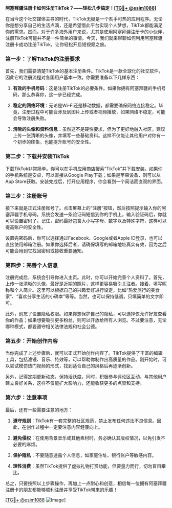 **阿塞拜疆注册卡如何注册TikTok？——轻松几步搞定！[[TG💪+ @esim1088](https://t.me/s/esim1088)]**

在当今这个社交媒体主导的时代，TikTok无疑是一个炙手可热的应用程序。无论你是想分享自己的生活点滴，还是希望借此平台实现个人梦想，TikTok都能满足你的需求。然而，对于许多海外用户来说，尤其是使用阿塞拜疆注册卡的小伙伴，注册TikTok可能并不是一件简单的事情。今天，我们就来聊聊如何利用阿塞拜疆注册卡成功注册TikTok，让你轻松开启短视频之旅。

### **第一步：了解TikTok的注册要求**

首先，我们需要清楚TikTok的基本注册条件。TikTok是一款全球化的社交软件，因此它的注册流程对各国用户基本一致。你需要准备以下几样东西：

1. **有效的手机号码**：这是注册TikTok的必要条件。如果你拥有阿塞拜疆的手机号码，那么恭喜你，这一步已经完成。
   
2. **稳定的网络环境**：无论是Wi-Fi还是移动数据，都需要确保网络连接稳定。毕竟，注册过程中可能会涉及到图片上传或者视频播放，如果网络不稳定，可能会导致注册失败。

3. **清晰的头像和资料信息**：虽然这不是硬性要求，但为了更好地融入社区，建议上传一张清晰的头像，并填写一些基础资料。这样不仅能让其他用户对你有一个初步的印象，也能提升账号的安全性。

### **第二步：下载并安装TikTok**

下载TikTok非常简单。你可以在手机应用商店搜索“TikTok”并下载安装。如果你的手机系统是安卓，可以直接从Google Play下载；如果是苹果设备，则可以从App Store获取。安装完成后，打开应用程序，你会看到一个简洁而直观的界面。

### **第三步：注册账号**

接下来就是正式注册账号了。点击屏幕上的“注册”按钮，然后按照提示输入你的阿塞拜疆手机号码。系统会发送一条验证码短信到你的手机上，输入验证码后，你就可以设置密码了。记住，密码最好包含大小写字母、数字以及特殊字符，这样可以提高账户的安全性。

设置完密码后，你可以选择通过Facebook、Google或者Apple ID登录，也可以直接使用邮箱注册。如果你选择后者，请确保填写的邮箱地址真实有效，因为之后可能会用到它找回密码或接收重要通知。

### **第四步：完善个人信息**

注册完成后，系统会引导你进入主页。此时，你可以开始完善个人资料了。首先，上传一张清晰的头像，最好是近期的照片，这样更容易吸引关注者。接着，填写昵称和个人简介。这里可以根据自己的兴趣爱好进行设定，比如“热爱旅行的美食家”、“喜欢分享生活的小确幸”等等。当然，也可以保持低调，只填简单的文字即可。

此外，别忘了设置隐私权限。如果你想保护自己的隐私，可以选择仅允许好友查看你的作品；如果想要吸引更多粉丝，则可以开放给所有人浏览。不过要注意，无论哪种模式，都要遵守相关法律法规和社会公德。

### **第五步：开始创作内容**

当你完成了上述步骤后，就可以正式开始创作内容了。TikTok提供了丰富的编辑工具，包括滤镜、音乐、特效等，可以帮助你制作出高质量的作品。刚开始时，可以尝试模仿热门视频的形式，找到适合自己的风格后再逐渐创新。

另外，记得定期更新动态，保持活跃度。同时，积极参与评论区互动，与其他用户建立良好关系，这样不仅能扩大影响力，还能收获更多的点赞和支持。

### **第六步：注意事项**

最后，还有一些需要注意的地方：

1. **遵守规则**：TikTok有一套完整的社区规范，禁止发布任何违法不良信息。因此，在创作过程中一定要注意内容健康向上。

2. **避免侵权**：在使用背景音乐或其他素材时，务必确认其版权情况，以免引发不必要的麻烦。

3. **保护隐私**：不要随意透露个人信息，如家庭住址、银行账户等敏感内容。

4. **理性消费**：虽然TikTok提供了虚拟礼物打赏功能，但要量力而行，切勿盲目攀比。

总之，只要按照以上步骤操作，再加上一点耐心和创意，相信每一位拥有阿塞拜疆注册卡的朋友都能够顺利注册并享受TikTok带来的乐趣！

[[TG💪+ @esim1088](https://t.me/s/esim1088) ![Image](https://i.postimg.cc/4NQfJmqS/Snipaste-2025-05-13-00-14-12.png)]